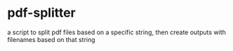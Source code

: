 # pdf-splitter
a script to split pdf files based on a specific string, then create outputs with filenames based on that string
